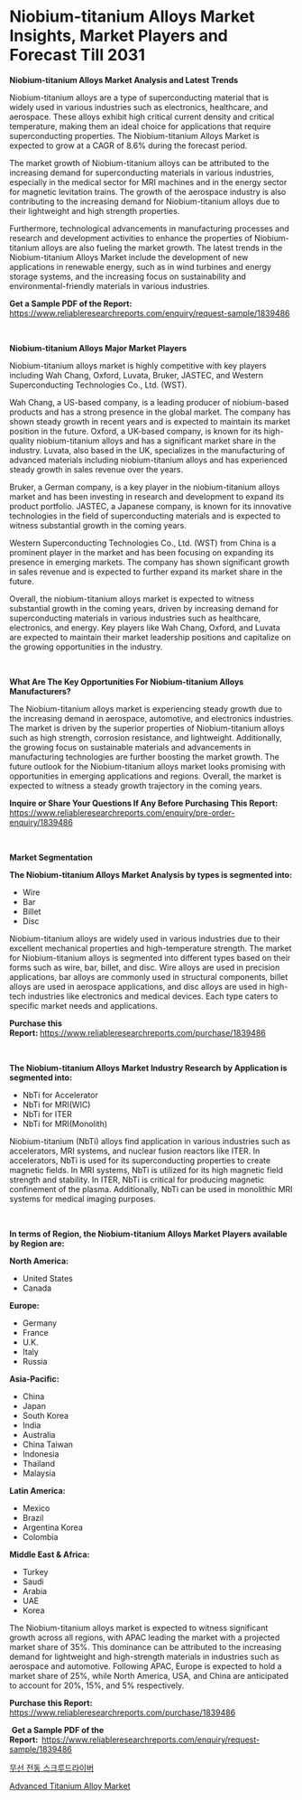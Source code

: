 <p><h1>Niobium-titanium Alloys Market Insights, Market Players and Forecast Till 2031</h1></p><p><strong>Niobium-titanium Alloys Market Analysis and Latest Trends</strong></p>
<p><p>Niobium-titanium alloys are a type of superconducting material that is widely used in various industries such as electronics, healthcare, and aerospace. These alloys exhibit high critical current density and critical temperature, making them an ideal choice for applications that require superconducting properties. The Niobium-titanium Alloys Market is expected to grow at a CAGR of 8.6% during the forecast period.</p><p>The market growth of Niobium-titanium alloys can be attributed to the increasing demand for superconducting materials in various industries, especially in the medical sector for MRI machines and in the energy sector for magnetic levitation trains. The growth of the aerospace industry is also contributing to the increasing demand for Niobium-titanium alloys due to their lightweight and high strength properties.</p><p>Furthermore, technological advancements in manufacturing processes and research and development activities to enhance the properties of Niobium-titanium alloys are also fueling the market growth. The latest trends in the Niobium-titanium Alloys Market include the development of new applications in renewable energy, such as in wind turbines and energy storage systems, and the increasing focus on sustainability and environmental-friendly materials in various industries.</p></p>
<p><strong>Get a Sample PDF of the Report:&nbsp;</strong> <a href="https://www.reliableresearchreports.com/enquiry/request-sample/1839486">https://www.reliableresearchreports.com/enquiry/request-sample/1839486</a></p>
<p>&nbsp;</p>
<p><strong>Niobium-titanium Alloys Major Market Players</strong></p>
<p><p>Niobium-titanium alloys market is highly competitive with key players including Wah Chang, Oxford, Luvata, Bruker, JASTEC, and Western Superconducting Technologies Co., Ltd. (WST). </p><p>Wah Chang, a US-based company, is a leading producer of niobium-based products and has a strong presence in the global market. The company has shown steady growth in recent years and is expected to maintain its market position in the future. Oxford, a UK-based company, is known for its high-quality niobium-titanium alloys and has a significant market share in the industry. Luvata, also based in the UK, specializes in the manufacturing of advanced materials including niobium-titanium alloys and has experienced steady growth in sales revenue over the years.</p><p>Bruker, a German company, is a key player in the niobium-titanium alloys market and has been investing in research and development to expand its product portfolio. JASTEC, a Japanese company, is known for its innovative technologies in the field of superconducting materials and is expected to witness substantial growth in the coming years. </p><p>Western Superconducting Technologies Co., Ltd. (WST) from China is a prominent player in the market and has been focusing on expanding its presence in emerging markets. The company has shown significant growth in sales revenue and is expected to further expand its market share in the future.</p><p>Overall, the niobium-titanium alloys market is expected to witness substantial growth in the coming years, driven by increasing demand for superconducting materials in various industries such as healthcare, electronics, and energy. Key players like Wah Chang, Oxford, and Luvata are expected to maintain their market leadership positions and capitalize on the growing opportunities in the industry.</p></p>
<p>&nbsp;</p>
<p><strong>What Are The Key Opportunities For Niobium-titanium Alloys Manufacturers?</strong></p>
<p><p>The Niobium-titanium alloys market is experiencing steady growth due to the increasing demand in aerospace, automotive, and electronics industries. The market is driven by the superior properties of Niobium-titanium alloys such as high strength, corrosion resistance, and lightweight. Additionally, the growing focus on sustainable materials and advancements in manufacturing technologies are further boosting the market growth. The future outlook for the Niobium-titanium alloys market looks promising with opportunities in emerging applications and regions. Overall, the market is expected to witness a steady growth trajectory in the coming years.</p></p>
<p><strong>Inquire or Share Your Questions If Any Before Purchasing This Report:</strong> <a href="https://www.reliableresearchreports.com/enquiry/pre-order-enquiry/1839486">https://www.reliableresearchreports.com/enquiry/pre-order-enquiry/1839486</a></p>
<p>&nbsp;</p>
<p><strong>Market Segmentation</strong></p>
<p><strong>The Niobium-titanium Alloys Market Analysis by types is segmented into:</strong></p>
<p><ul><li>Wire</li><li>Bar</li><li>Billet</li><li>Disc</li></ul></p>
<p><p>Niobium-titanium alloys are widely used in various industries due to their excellent mechanical properties and high-temperature strength. The market for Niobium-titanium alloys is segmented into different types based on their forms such as wire, bar, billet, and disc. Wire alloys are used in precision applications, bar alloys are commonly used in structural components, billet alloys are used in aerospace applications, and disc alloys are used in high-tech industries like electronics and medical devices. Each type caters to specific market needs and applications.</p></p>
<p><strong>Purchase this Report:&nbsp;</strong><a href="https://www.reliableresearchreports.com/purchase/1839486">https://www.reliableresearchreports.com/purchase/1839486</a></p>
<p>&nbsp;</p>
<p><strong>The Niobium-titanium Alloys Market Industry Research by Application is segmented into:</strong></p>
<p><ul><li>NbTi for Accelerator</li><li>NbTi for MRI(WIC)</li><li>NbTi for ITER</li><li>NbTi for MRI(Monolith)</li></ul></p>
<p><p>Niobium-titanium (NbTi) alloys find application in various industries such as accelerators, MRI systems, and nuclear fusion reactors like ITER. In accelerators, NbTi is used for its superconducting properties to create magnetic fields. In MRI systems, NbTi is utilized for its high magnetic field strength and stability. In ITER, NbTi is critical for producing magnetic confinement of the plasma. Additionally, NbTi can be used in monolithic MRI systems for medical imaging purposes.</p></p>
<p>&nbsp;</p>
<p><strong>In terms of Region, the Niobium-titanium Alloys Market Players available by Region are:</strong></p>
<p>
    <p> <strong> North America: </strong>
        <ul>
            <li>United States</li>
            <li>Canada</li>
        </ul>
        </p> 
    <p> <strong> Europe: </strong>
        <ul>
            <li>Germany</li>
            <li>France</li>
            <li>U.K.</li>
            <li>Italy</li>
            <li>Russia</li>
        </ul>
        </p> 
    <p> <strong> Asia-Pacific: </strong>
        <ul>
            <li>China</li>
            <li>Japan</li>
            <li>South Korea</li>
            <li>India</li>
            <li>Australia</li>
            <li>China Taiwan</li>
            <li>Indonesia</li>
            <li>Thailand</li>
            <li>Malaysia</li>
        </ul>
        </p> 
    <p> <strong> Latin America: </strong>
        <ul>
            <li>Mexico</li>
            <li>Brazil</li>
            <li>Argentina Korea</li>
            <li>Colombia</li>
        </ul>
        </p> 
    <p> <strong> Middle East & Africa: </strong>
        <ul>
            <li>Turkey</li>
            <li>Saudi</li>
            <li>Arabia</li>
            <li>UAE</li>
            <li>Korea</li>
        </ul>
    </p>
    </p>
<p><p>The Niobium-titanium alloys market is expected to witness significant growth across all regions, with APAC leading the market with a projected market share of 35%. This dominance can be attributed to the increasing demand for lightweight and high-strength materials in industries such as aerospace and automotive. Following APAC, Europe is expected to hold a market share of 25%, while North America, USA, and China are anticipated to account for 20%, 15%, and 5% respectively.</p></p>
<p><strong>Purchase this Report: </strong><a href="https://www.reliableresearchreports.com/purchase/1839486">https://www.reliableresearchreports.com/purchase/1839486</a></p>
<p>&nbsp;<strong>Get a Sample PDF of the Report:&nbsp;&nbsp;</strong><a href="https://www.reliableresearchreports.com/enquiry/request-sample/1839486">https://www.reliableresearchreports.com/enquiry/request-sample/1839486</a></p>
<p><strong></strong></p>
<p><p><a href="https://medium.com/@koleledner/%EB%AC%B4%EC%84%A0-%EC%A0%84%EB%8F%99-%EB%93%9C%EB%9D%BC%EC%9D%B4%EB%B2%84-%EC%8B%9C%EC%9E%A5-%EA%B7%9C%EB%AA%A8-cagr-%ED%8A%B8%EB%A0%8C%EB%93%9C-2024-2030-7ddb82cf7831">무선 전동 스크루드라이버</a></p><p><a href="https://github.com/danielneavesallisons03mba/Market-Research-Report-List-1/blob/main/advanced-titanium-alloy-market.md">Advanced Titanium Alloy Market</a></p></p>